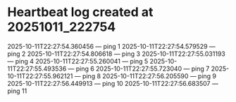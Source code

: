 # Heartbeat log created at 20251011_222754
2025-10-11T22:27:54.360456 — ping 1
2025-10-11T22:27:54.579529 — ping 2
2025-10-11T22:27:54.806618 — ping 3
2025-10-11T22:27:55.031193 — ping 4
2025-10-11T22:27:55.260041 — ping 5
2025-10-11T22:27:55.493536 — ping 6
2025-10-11T22:27:55.723040 — ping 7
2025-10-11T22:27:55.962121 — ping 8
2025-10-11T22:27:56.205590 — ping 9
2025-10-11T22:27:56.449913 — ping 10
2025-10-11T22:27:56.683507 — ping 11
